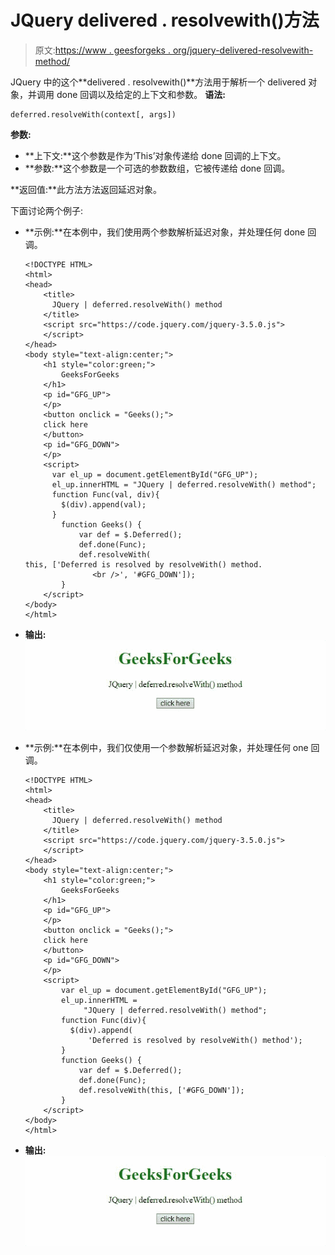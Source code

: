 # JQuery delivered . resolvewith()方法

> 原文:[https://www . geesforgeks . org/jquery-delivered-resolvewith-method/](https://www.geeksforgeeks.org/jquery-deferred-resolvewith-method/)

JQuery 中的这个**delivered . resolvewith()**方法用于解析一个 delivered 对象，并调用 done 回调以及给定的上下文和参数。
**语法:**

```
deferred.resolveWith(context[, args])

```

**参数:**

*   **上下文:**这个参数是作为‘This’对象传递给 done 回调的上下文。
*   **参数:**这个参数是一个可选的参数数组，它被传递给 done 回调。

**返回值:**此方法方法返回延迟对象。

下面讨论两个例子:

*   **示例:**在本例中，我们使用两个参数解析延迟对象，并处理任何 done 回调。

    ```
    <!DOCTYPE HTML> 
    <html>  
    <head> 
        <title> 
          JQuery | deferred.resolveWith() method
        </title>
        <script src="https://code.jquery.com/jquery-3.5.0.js">
        </script> 
    </head>   
    <body style="text-align:center;">
        <h1 style="color:green;">  
            GeeksForGeeks  
        </h1> 
        <p id="GFG_UP"> 
        </p>
        <button onclick = "Geeks();">
        click here
        </button>
        <p id="GFG_DOWN"> 
        </p>
        <script> 
          var el_up = document.getElementById("GFG_UP");
          el_up.innerHTML = "JQuery | deferred.resolveWith() method";
          function Func(val, div){
            $(div).append(val);
          }
            function Geeks() {
                var def = $.Deferred();
                def.done(Func);
                def.resolveWith(
    this, ['Deferred is resolved by resolveWith() method.
                   <br />', '#GFG_DOWN']);
            } 
        </script> 
    </body>   
    </html>       
    ```

*   **输出:**
    ![](img/2ebbafe382d69dd1e5874971447c351f.png)

*   **示例:**在本例中，我们仅使用一个参数解析延迟对象，并处理任何 one 回调。

    ```
    <!DOCTYPE HTML> 
    <html>  
    <head> 
        <title> 
          JQuery | deferred.resolveWith() method
        </title>
        <script src="https://code.jquery.com/jquery-3.5.0.js">
        </script> 
    </head>   
    <body style="text-align:center;">
        <h1 style="color:green;">  
            GeeksForGeeks  
        </h1> 
        <p id="GFG_UP"> 
        </p>
        <button onclick = "Geeks();">
        click here
        </button>
        <p id="GFG_DOWN"> 
        </p>
        <script> 
            var el_up = document.getElementById("GFG_UP");
            el_up.innerHTML = 
                 "JQuery | deferred.resolveWith() method";
            function Func(div){
              $(div).append(
                  'Deferred is resolved by resolveWith() method');
            }
            function Geeks() {
                var def = $.Deferred();
                def.done(Func);
                def.resolveWith(this, ['#GFG_DOWN']);
            } 
        </script> 
    </body>   
    </html>
    ```

*   **输出:**
    ![](img/2ebbafe382d69dd1e5874971447c351f.png)